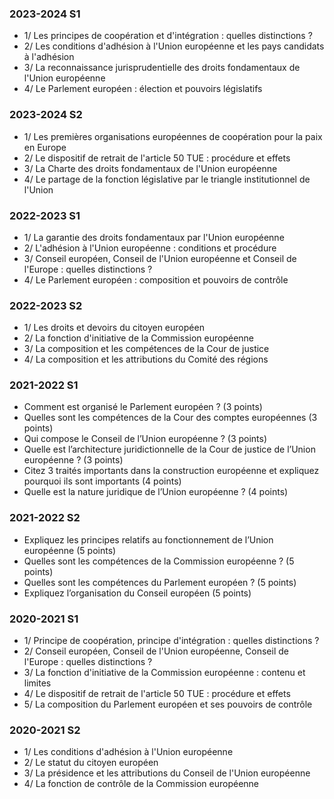### 2023-2024 S1
- 1/ Les principes de coopération et d'intégration : quelles distinctions ?
- 2/ Les conditions d'adhésion à l'Union européenne et les pays candidats à l'adhésion
- 3/ La reconnaissance jurisprudentielle des droits fondamentaux de l'Union européenne
- 4/ Le Parlement européen : élection et pouvoirs législatifs
### 2023-2024 S2
- 1/ Les premières organisations européennes de coopération pour la paix en Europe
- 2/ Le dispositif de retrait de l'article 50 TUE : procédure et effets
- 3/ La Charte des droits fondamentaux de l'Union européenne
- 4/ Le partage de la fonction législative par le triangle institutionnel de l'Union
### 2022-2023 S1
- 1/ La garantie des droits fondamentaux par l'Union européenne
- 2/ L'adhésion à l'Union européenne : conditions et procédure
- 3/ Conseil européen, Conseil de l'Union européenne et Conseil de l'Europe : quelles distinctions ?
- 4/ Le Parlement européen : composition et pouvoirs de contrôle
### 2022-2023 S2
- 1/ Les droits et devoirs du citoyen européen
- 2/ La fonction d'initiative de la Commission européenne
- 3/ La composition et les compétences de la Cour de justice
- 4/ La composition et les attributions du Comité des régions
### 2021-2022 S1
- Comment est organisé le Parlement européen ? (3 points)
- Quelles sont les compétences de la Cour des comptes européennes (3 points)
- Qui compose le Conseil de l’Union européenne ? (3 points)
- Quelle est l’architecture juridictionnelle de la Cour de justice de l’Union européenne ? (3 points)
- Citez 3 traités importants dans la construction européenne et expliquez pourquoi ils sont importants (4 points)
- Quelle est la nature juridique de l’Union européenne ? (4 points)
### 2021-2022 S2
- Expliquez les principes relatifs au fonctionnement de l’Union européenne (5 points)
- Quelles sont les compétences de la Commission européenne ? (5 points)
- Quelles sont les compétences du Parlement européen ? (5 points)
- Expliquez l’organisation du Conseil européen (5 points)
### 2020-2021 S1
- 1/ Principe de coopération, principe d'intégration : quelles distinctions ?
- 2/ Conseil européen, Conseil de l'Union européenne, Conseil de l'Europe : quelles distinctions ?
- 3/ La fonction d'initiative de la Commission européenne : contenu et limites
- 4/ Le dispositif de retrait de l'article 50 TUE : procédure et effets
- 5/ La composition du Parlement européen et ses pouvoirs de contrôle
### 2020-2021 S2
- 1/ Les conditions d'adhésion à l'Union européenne
- 2/ Le statut du citoyen européen
- 3/ La présidence et les attributions du Conseil de l'Union européenne
- 4/ La fonction de contrôle de la Commission européenne